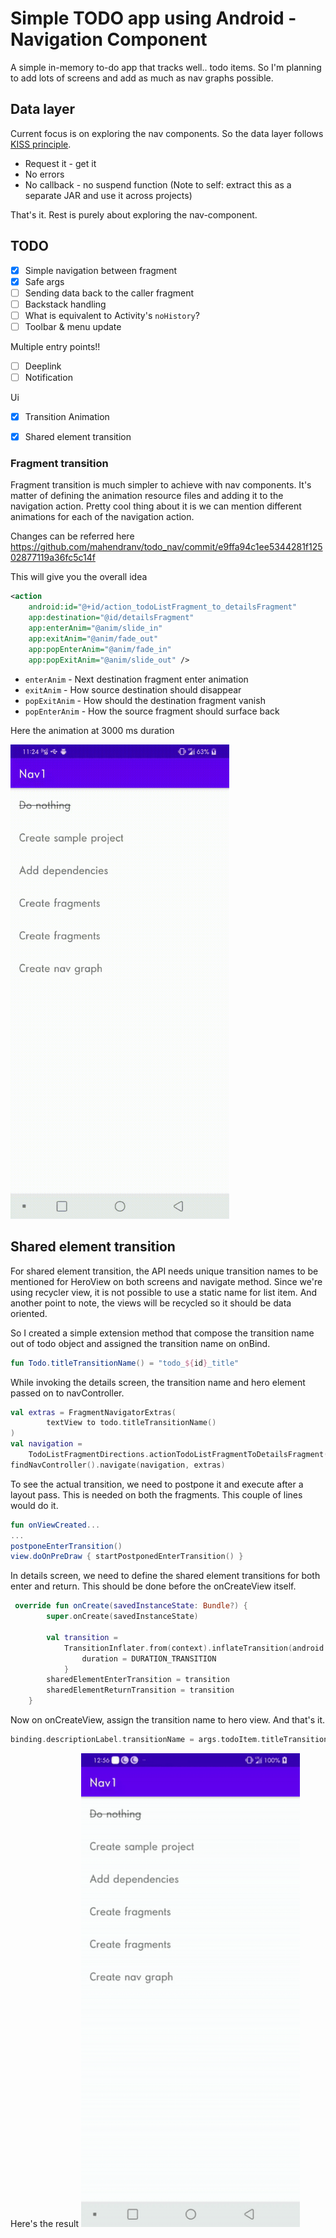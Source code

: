 # Simple TODO app using Android - Navigation Component

A simple in-memory to-do app that tracks well.. todo items. So I'm planning to add lots of screens and add as much as nav graphs possible. 

## Data layer
Current focus is on exploring the nav components. So the data layer follows [KISS principle](https://en.wikipedia.org/wiki/KISS_principle). 
- Request it - get it
- No errors
- No callback - no suspend function
(Note to self: extract this as a separate JAR and use it across projects)

That's it. Rest is purely about exploring the nav-component.

## TODO
- [x] Simple navigation between fragment
- [x] Safe args
- [ ] Sending data back to the caller fragment
- [ ] Backstack handling
- [ ] What is equivalent to Activity's `noHistory`?
- [ ] Toolbar & menu update

Multiple entry points!!
- [ ] Deeplink
- [ ] Notification

Ui
- [x] Transition Animation
- [x] Shared element transition


### Fragment transition
Fragment transition is much simpler to achieve with nav components. It's matter of defining the animation resource files and adding it to the navigation action.
Pretty cool thing about it is we can mention different animations for each of the navigation action.

Changes can be referred here
https://github.com/mahendranv/todo_nav/commit/e9ffa94c1ee5344281f12502877119a36fc5c14f

This will give you the overall idea
```xml
<action
    android:id="@+id/action_todoListFragment_to_detailsFragment"
    app:destination="@id/detailsFragment"
    app:enterAnim="@anim/slide_in"
    app:exitAnim="@anim/fade_out"
    app:popEnterAnim="@anim/fade_in"
    app:popExitAnim="@anim/slide_out" />
```

- `enterAnim` - Next destination fragment enter animation
- `exitAnim`  - How source destination should disappear
- `popExitAnim` - How should the destination fragment vanish
- `popEnterAnim` - How the source fragment should surface back

Here the animation at 3000 ms duration

<img src="https://github.com/mahendranv/todo_nav/blob/main/art/nav_transition_animation.gif" width="350">

## Shared element transition

For shared element transition, the API needs unique transition names to be mentioned for HeroView on both screens and navigate method.
Since we're using recycler view, it is not possible to use a static name for list item. And another point to note, the views will be recycled so it should be data oriented.

So I created a simple extension method that compose the transition name out of todo object and assigned the transition name on onBind.

```kotlin
fun Todo.titleTransitionName() = "todo_${id}_title"
```

While invoking the details screen, the transition name and hero element passed on to navController.

```kotlin
val extras = FragmentNavigatorExtras(
        textView to todo.titleTransitionName()
)
val navigation =
    TodoListFragmentDirections.actionTodoListFragmentToDetailsFragment(todo)
findNavController().navigate(navigation, extras)
```

To see the actual transition, we need to postpone it and execute after a layout pass. This is needed on both the fragments.
This couple of lines would do it.

```kotlin
fun onViewCreated...
...
postponeEnterTransition()
view.doOnPreDraw { startPostponedEnterTransition() }
```

In details screen, we need to define the shared element transitions for both enter and return. This should be done before the onCreateView itself.

```kotlin
 override fun onCreate(savedInstanceState: Bundle?) {
        super.onCreate(savedInstanceState)

        val transition =
            TransitionInflater.from(context).inflateTransition(android.R.transition.move).apply {
                duration = DURATION_TRANSITION
            }
        sharedElementEnterTransition = transition
        sharedElementReturnTransition = transition
    }
```

Now on onCreateView, assign the transition name to hero view. And that's it.

```kotlin
binding.descriptionLabel.transitionName = args.todoItem.titleTransitionName()
```

Here's the result
<img src="https://github.com/mahendranv/todo_nav/blob/main/art/nav_shared_element.gif" width="350">